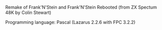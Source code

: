 Remake of Frank'N'Stein and Frank'N'Stein Rebooted
(from ZX Spectum 48K by Colin Stewart)

Programming language: Pascal (Lazarus 2.2.6 with FPC 3.2.2)
